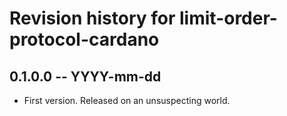 # Revision history for limit-order-protocol-cardano

## 0.1.0.0 -- YYYY-mm-dd

* First version. Released on an unsuspecting world.
